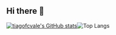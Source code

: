 ## Hi there 👋


[![tiagofcvale's GitHub stats](https://github-readme-stats.vercel.app/api?username=tiagofcvale)](https://github.com/tiagofcvale/github-readme-stats)![Top Langs](https://github-readme-stats.vercel.app/api/top-langs/?username=tiagofcvale&layout=compact)
